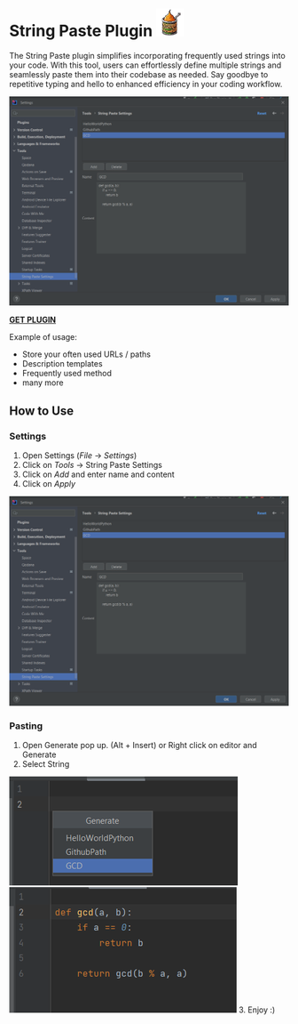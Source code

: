 # String Paste Plugin <img src="images/logo.png" width="50">

The String Paste plugin simplifies incorporating frequently used strings into your code.
With this tool, users can effortlessly define multiple strings and seamlessly paste them
into their codebase as needed. 
Say goodbye to repetitive typing and hello to enhanced efficiency in your coding workflow.

![](images/settings.png)

<a href="https://plugins.jetbrains.com/plugin/23982-string-paste/">**GET PLUGIN**</a>

Example of usage:
- Store your often used URLs / paths
- Description templates
- Frequently used method
- many more

## How to Use
### Settings

1. Open Settings (*File* -> *Settings*)
2. Click on *Tools* -> String Paste Settings
3. Click on *Add* and enter name and content
4. Click on *Apply*

![](images/settings.png)

### Pasting

1. Open Generate pop up. (Alt + Insert) or 
   Right click on editor and Generate 
2. Select String

![](images/pasted2.png)
![](images/pasted.png)
3. Enjoy :)